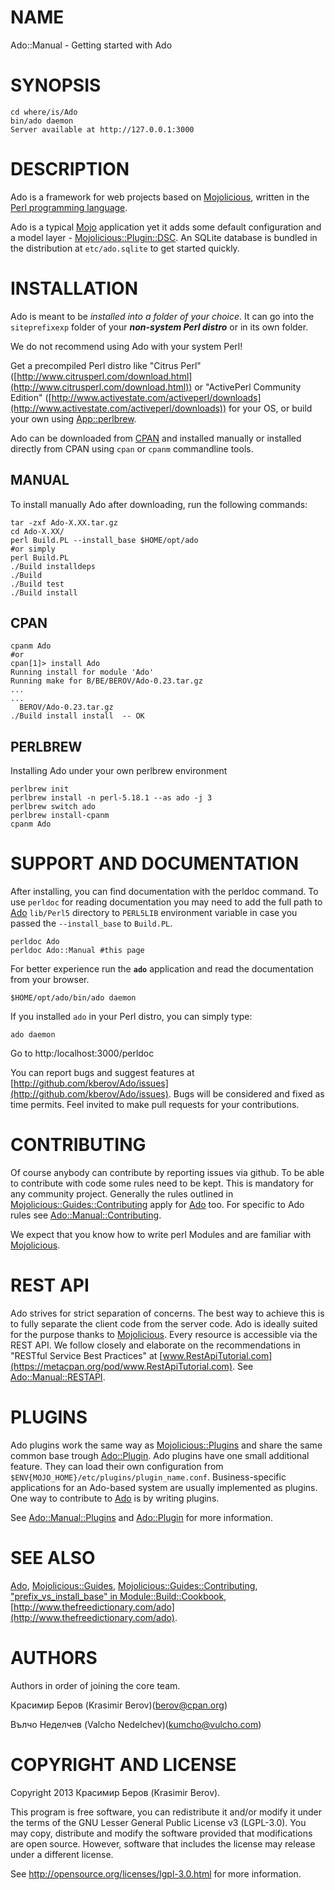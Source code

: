 # NAME

Ado::Manual - Getting started with Ado 

# SYNOPSIS

    cd where/is/Ado
    bin/ado daemon
    Server available at http://127.0.0.1:3000

# DESCRIPTION

Ado is a framework for web projects based on [Mojolicious](https://metacpan.org/pod/Mojolicious),
written in the [Perl programming language](http://www.perl.org/).

Ado is a typical [Mojo](https://metacpan.org/pod/Mojo) application yet it adds some default 
configuration and a model layer - [Mojolicious::Plugin::DSC](https://metacpan.org/pod/Mojolicious::Plugin::DSC). 
An SQLite database is bundled in the distribution at `etc/ado.sqlite` 
to get started quickly. 

# INSTALLATION

Ado is meant to be _installed into a folder of your choice_.
It can go into the `siteprefixexp` folder of your 
___non-system Perl distro___ or in its own folder.

We do not recommend using Ado with your system Perl!

Get a precompiled Perl distro like "Citrus Perl" 
([http://www.citrusperl.com/download.html](http://www.citrusperl.com/download.html)) or
"ActivePerl Community Edition"
([http://www.activestate.com/activeperl/downloads](http://www.activestate.com/activeperl/downloads)) for your OS, 
or build your own using [App::perlbrew](https://metacpan.org/pod/App::perlbrew).

Ado can be downloaded from [CPAN](http://search.cpan.org/dist/Ado/)
and installed manually or installed directly from CPAN using `cpan` or
`cpanm` commandline tools. 

## MANUAL

To install manually Ado after downloading, run the following commands:

    tar -zxf Ado-X.XX.tar.gz
    cd Ado-X.XX/
    perl Build.PL --install_base $HOME/opt/ado
    #or simply
    perl Build.PL
    ./Build installdeps
    ./Build
    ./Build test
    ./Build install

## CPAN

    cpanm Ado
    #or
    cpan[1]> install Ado
    Running install for module 'Ado'
    Running make for B/BE/BEROV/Ado-0.23.tar.gz
    ...  
    ...
      BEROV/Ado-0.23.tar.gz
    ./Build install install  -- OK



## PERLBREW

Installing Ado under your own perlbrew environment

    perlbrew init
    perlbrew install -n perl-5.18.1 --as ado -j 3
    perlbrew switch ado
    perlbrew install-cpanm
    cpanm Ado

# SUPPORT AND DOCUMENTATION

After installing, you can find documentation with the
perldoc command. To use `perldoc` for reading documentation you may 
need to add the full path to [Ado](https://metacpan.org/pod/Ado) `lib/Perl5` directory to `PERL5LIB`
environment variable in case you passed the `--install_base` to `Build.PL`.

    perldoc Ado
    perldoc Ado::Manual #this page

For better experience run the __`ado`__ application and read the documentation
from your browser.

    $HOME/opt/ado/bin/ado daemon

If you installed `ado` in your Perl distro, you can simply type:

    ado daemon

Go to http:/localhost:3000/perldoc

You can report bugs and suggest features at [http://github.com/kberov/Ado/issues](http://github.com/kberov/Ado/issues).
Bugs will be considered and fixed as time permits.
Feel invited to make pull requests for your contributions.

# CONTRIBUTING

Of course anybody can contribute by reporting issues via github.
To be able to contribute with code some rules need to be kept.
This is mandatory for any community project.
Generally the rules outlined in [Mojolicious::Guides::Contributing](https://metacpan.org/pod/Mojolicious::Guides::Contributing)
apply for [Ado](https://metacpan.org/pod/Ado) too.
For specific to Ado rules see [Ado::Manual::Contributing](https://metacpan.org/pod/Ado::Manual::Contributing).

We expect that you know how to write perl Modules and 
are familiar with [Mojolicious](https://metacpan.org/pod/Mojolicious).

# REST API

Ado strives for strict separation of concerns. The best way to achieve 
this is to fully separate the client code from the server code. 
Ado is ideally suited for the purpose thanks to
[Mojolicious](https://metacpan.org/pod/Mojolicious). Every resource is accessible via the REST API.
We follow closely and elaborate on the recommendations in
"RESTful Service Best Practices" 
at [www.RestApiTutorial.com](https://metacpan.org/pod/www.RestApiTutorial.com). See [Ado::Manual::RESTAPI](https://metacpan.org/pod/Ado::Manual::RESTAPI).

# PLUGINS

Ado plugins work the same way as [Mojolicious::Plugins](https://metacpan.org/pod/Mojolicious::Plugins) and share 
the same common base trough [Ado::Plugin](https://metacpan.org/pod/Ado::Plugin).
Ado plugins have one small additional feature. 
They can load their own configuration from
`$ENV{MOJO_HOME}/etc/plugins/plugin_name.conf`.
Business-specific applications for an Ado-based system are usually implemented 
as plugins. One way to contribute to [Ado](https://metacpan.org/pod/Ado) is by writing plugins.

See [Ado::Manual::Plugins](https://metacpan.org/pod/Ado::Manual::Plugins) and [Ado::Plugin](https://metacpan.org/pod/Ado::Plugin) for more information.

# SEE ALSO

[Ado](https://metacpan.org/pod/Ado), [Mojolicious::Guides](https://metacpan.org/pod/Mojolicious::Guides), 
[Mojolicious::Guides::Contributing](https://metacpan.org/pod/Mojolicious::Guides::Contributing),
["prefix_vs_install_base" in Module::Build::Cookbook](https://metacpan.org/pod/Module::Build::Cookbook#prefix_vs_install_base), 
[http://www.thefreedictionary.com/ado](http://www.thefreedictionary.com/ado).

# AUTHORS

Authors in order of joining the core team.

Красимир Беров (Krasimir Berov)(berov@cpan.org)

Вълчо Неделчев (Valcho Nedelchev)(kumcho@vulcho.com)

# COPYRIGHT AND LICENSE

Copyright 2013 Красимир Беров (Krasimir Berov).

This program is free software, you can redistribute it and/or
modify it under the terms of the 
GNU Lesser General Public License v3 (LGPL-3.0).
You may copy, distribute and modify the software provided that 
modifications are open source. However, software that includes 
the license may release under a different license.

See http://opensource.org/licenses/lgpl-3.0.html for more information.
